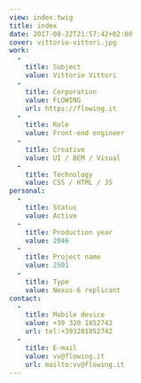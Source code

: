 ```yaml
---
view: index.twig
title: index
date: 2017-08-22T21:57:42+02:00
cover: vittorio-vittori.jpg
work:
  -
    title: Subject
    value: Vittorio Vittori
  -
    title: Corporation
    value: FLOWING
    url: https://flowing.it
  -
    title: Role
    value: Front-end engineer
  -
    title: Creative
    value: UI / BEM / Visual
  -
    title: Technology
    value: CSS / HTML / JS
personal:
  -
    title: Status
    value: Active
  -
    title: Production year
    value: 2046
  -
    title: Project name
    value: 2501
  -
    title: Type
    value: Nexus-6 replicant
contact:
  -
    title: Mobile device
    value: +39 320 1852742
    url: tel:+393201852742
  -
    title: E-mail
    value: vv@flowing.it
    url: mailto:vv@flowing.it
---
```

